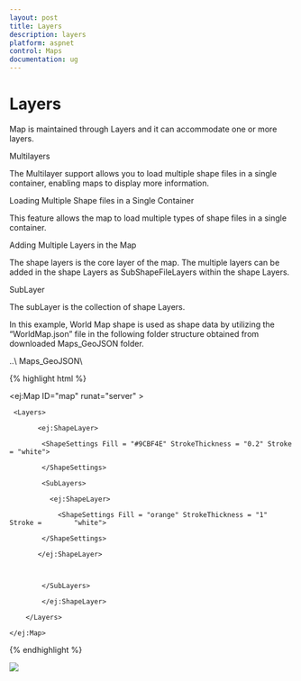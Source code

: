 ```yaml
---
layout: post
title: Layers
description: layers
platform: aspnet
control: Maps
documentation: ug
---
```


# Layers

Map is maintained through Layers and it can accommodate one or more layers.

Multilayers

The Multilayer support allows you to load multiple shape files in a single container, enabling maps to display more information.

Loading Multiple Shape files in a Single Container

This feature allows the map to load multiple types of shape files in a single container.

Adding Multiple Layers in the Map 

The shape layers is the core layer of the map. The multiple layers can be added in the shape Layers as SubShapeFileLayers within the shape Layers.

SubLayer

The subLayer is the collection of shape Layers. 

In this example, World Map shape is used as shape data by utilizing the “WorldMap.json” file in the following folder structure obtained from downloaded Maps_GeoJSON folder.

..\ Maps_GeoJSON\



{% highlight html %}


  <ej:Map ID="map" runat="server" >

     <Layers>                

           <ej:ShapeLayer>

            <ShapeSettings Fill = "#9CBF4E" StrokeThickness = "0.2" Stroke = "white">

            </ShapeSettings> 

            <SubLayers>

              <ej:ShapeLayer>

                <ShapeSettings Fill = "orange" StrokeThickness = "1" Stroke =        "white">

            </ShapeSettings>

           </ej:ShapeLayer>



            </SubLayers>         

            </ej:ShapeLayer>

        </Layers>

    </ej:Map>





{% endhighlight %}



![](Layers_images/Layers_img1.png)



